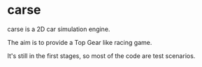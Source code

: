 # carse

carse is a 2D car simulation engine.

The aim is to provide a Top Gear like racing game.

It's still in the first stages, so most of the code are test scenarios.
